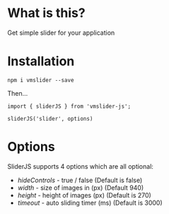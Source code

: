 # What is this?

Get simple slider for your application

# Installation

`npm i vmslider --save`

Then...

```
import { sliderJS } from 'vmslider-js';

sliderJS('slider', options)

```

# Options 

SliderJS supports 4 options which are all optional:

* *hideControls* - true / false (Default is false)
* *width* - size of images in (px) (Default 940)
* *height* - height of images (px) (Default is 270)
* *timeout* - auto sliding timer (ms) (Default is 3000)


